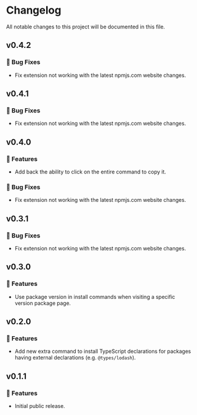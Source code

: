 # Changelog

All notable changes to this project will be documented in this file.

## v0.4.2

### 🐞 Bug Fixes

- Fix extension not working with the latest npmjs.com website changes.

## v0.4.1

### 🐞 Bug Fixes

- Fix extension not working with the latest npmjs.com website changes.

## v0.4.0

### 🚀 Features

- Add back the ability to click on the entire command to copy it.

### 🐞 Bug Fixes

- Fix extension not working with the latest npmjs.com website changes.

## v0.3.1

### 🐞 Bug Fixes

- Fix extension not working with the latest npmjs.com website changes.

## v0.3.0

### 🚀 Features

- Use package version in install commands when visiting a specific version package page.

## v0.2.0

### 🚀 Features

- Add new extra command to install TypeScript declarations for packages having external declarations (e.g. `@types/lodash`).

## v0.1.1

### 🚀 Features

- Initial public release.
